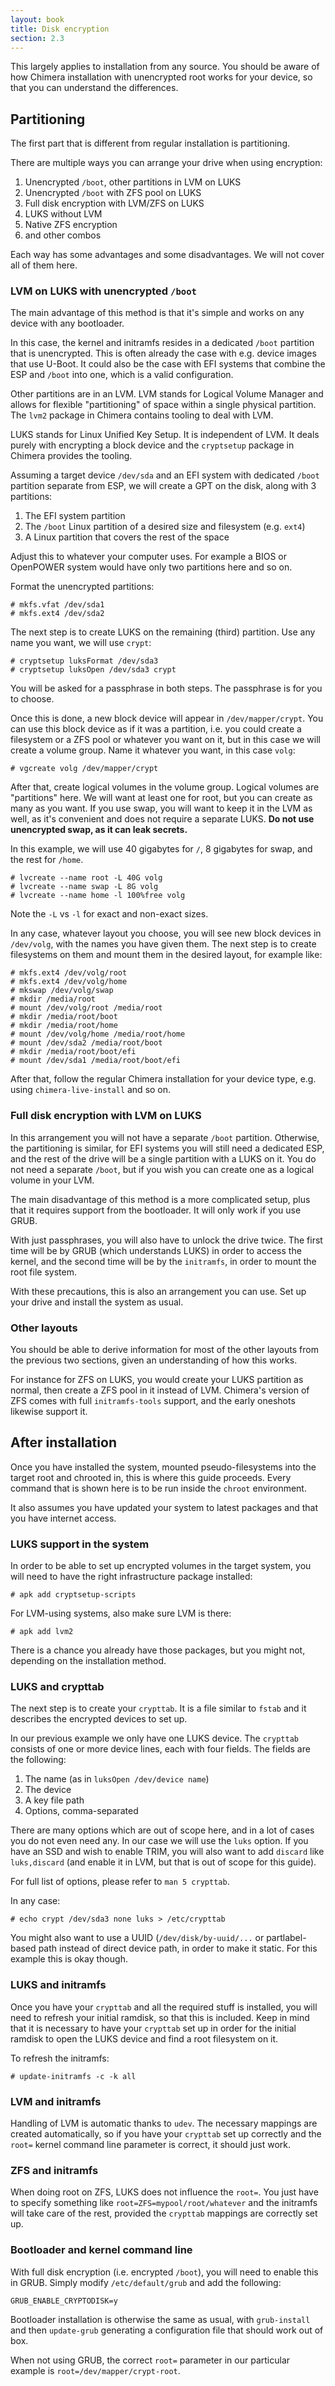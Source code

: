 ```yaml
---
layout: book
title: Disk encryption
section: 2.3
---
```


This largely applies to installation from any source. You should be
aware of how Chimera installation with unencrypted root works for
your device, so that you can understand the differences.

## Partitioning

The first part that is different from regular installation is partitioning.

There are multiple ways you can arrange your drive when using encryption:

1. Unencrypted `/boot`, other partitions in LVM on LUKS
2. Unencrypted `/boot` with ZFS pool on LUKS
3. Full disk encryption with LVM/ZFS on LUKS
4. LUKS without LVM
5. Native ZFS encryption
6. and other combos

Each way has some advantages and some disadvantages. We will not cover all
of them here.

### LVM on LUKS with unencrypted `/boot`

The main advantage of this method is that it's simple and works on any device
with any bootloader.

In this case, the kernel and initramfs resides in a dedicated `/boot` partition
that is unencrypted. This is often already the case with e.g. device images
that use U-Boot. It could also be the case with EFI systems that combine the
ESP and `/boot` into one, which is a valid configuration.

Other partitions are in an LVM. LVM stands for Logical Volume Manager and
allows for flexible "partitioning" of space within a single physical partition.
The `lvm2` package in Chimera contains tooling to deal with LVM.

LUKS stands for Linux Unified Key Setup. It is independent of LVM. It deals
purely with encrypting a block device and the `cryptsetup` package in Chimera
provides the tooling.

Assuming a target device `/dev/sda` and an EFI system with dedicated `/boot`
partition separate from ESP, we will create a GPT on the disk, along with
3 partitions:

1. The EFI system partition
2. The `/boot` Linux partition of a desired size and filesystem (e.g. `ext4`)
3. A Linux partition that covers the rest of the space

Adjust this to whatever your computer uses. For example a BIOS or OpenPOWER
system would have only two partitions here and so on.

Format the unencrypted partitions:

```
# mkfs.vfat /dev/sda1
# mkfs.ext4 /dev/sda2
```

The next step is to create LUKS on the remaining (third) partition. Use any
name you want, we will use `crypt`:

```
# cryptsetup luksFormat /dev/sda3
# cryptsetup luksOpen /dev/sda3 crypt
```

You will be asked for a passphrase in both steps. The passphrase is for you
to choose.

Once this is done, a new block device will appear in `/dev/mapper/crypt`.
You can use this block device as if it was a partition, i.e. you could create
a filesystem or a ZFS pool or whatever you want on it, but in this case we
will create a volume group. Name it whatever you want, in this case `volg`:

```
# vgcreate volg /dev/mapper/crypt
```

After that, create logical volumes in the volume group. Logical volumes are
"partitions" here. We will want at least one for root, but you can create
as many as you want. If you use swap, you will want to keep it in the LVM
as well, as it's convenient and does not require a separate LUKS. **Do not
use unencrypted swap, as it can leak secrets.**

In this example, we will use 40 gigabytes for `/`, 8 gigabytes for swap,
and the rest for `/home`.

```
# lvcreate --name root -L 40G volg
# lvcreate --name swap -L 8G volg
# lvcreate --name home -l 100%free volg
```

Note the `-L` vs `-l` for exact and non-exact sizes.

In any case, whatever layout you choose, you will see new block devices
in `/dev/volg`, with the names you have given them. The next step is to
create filesystems on them and mount them in the desired layout, for
example like:

```
# mkfs.ext4 /dev/volg/root
# mkfs.ext4 /dev/volg/home
# mkswap /dev/volg/swap
# mkdir /media/root
# mount /dev/volg/root /media/root
# mkdir /media/root/boot
# mkdir /media/root/home
# mount /dev/volg/home /media/root/home
# mount /dev/sda2 /media/root/boot
# mkdir /media/root/boot/efi
# mount /dev/sda1 /media/root/boot/efi
```

After that, follow the regular Chimera installation for your device type,
e.g. using `chimera-live-install` and so on.

### Full disk encryption with LVM on LUKS

In this arrangement you will not have a separate `/boot` partition.
Otherwise, the partitioning is similar, for EFI systems you will still
need a dedicated ESP, and the rest of the drive will be a single partition
with a LUKS on it. You do not need a separate `/boot`, but if you wish you
can create one as a logical volume in your LVM.

The main disadvantage of this method is a more complicated setup, plus that
it requires support from the bootloader. It will only work if you use GRUB.

With just passphrases, you will also have to unlock the drive twice. The first
time will be by GRUB (which understands LUKS) in order to access the kernel,
and the second time will be by the `initramfs`, in order to mount the root
file system.

With these precautions, this is also an arrangement you can use. Set up your
drive and install the system as usual.

### Other layouts

You should be able to derive information for most of the other layouts from
the previous two sections, given an understanding of how this works.

For instance for ZFS on LUKS, you would create your LUKS partition as normal,
then create a ZFS pool in it instead of LVM. Chimera's version of ZFS comes
with full `initramfs-tools` support, and the early oneshots likewise support
it.

## After installation

Once you have installed the system, mounted pseudo-filesystems into the target
root and chrooted in, this is where this guide proceeds. Every command that
is shown here is to be run inside the `chroot` environment.

It also assumes you have updated your system to latest packages and that you
have internet access.

### LUKS support in the system

In order to be able to set up encrypted volumes in the target system, you
will need to have the right infrastructure package installed:

```
# apk add cryptsetup-scripts
```

For LVM-using systems, also make sure LVM is there:

```
# apk add lvm2
```

There is a chance you already have those packages, but you might not,
depending on the installation method.

### LUKS and crypttab

The next step is to create your `crypttab`. It is a file similar to `fstab`
and it describes the encrypted devices to set up.

In our previous example we only have one LUKS device. The `crypttab` consists
of one or more device lines, each with four fields. The fields are the following:

1. The name (as in `luksOpen /dev/device name`)
2. The device
3. A key file path
4. Options, comma-separated

There are many options which are out of scope here, and in a lot of cases you do
not even need any. In our case we will use the `luks` option. If you have an SSD
and wish to enable TRIM, you will also want to add `discard` like `luks,discard`
(and enable it in LVM, but that is out of scope for this guide).

For full list of options, please refer to `man 5 crypttab`.

In any case:

```
# echo crypt /dev/sda3 none luks > /etc/crypttab
```

You might also want to use a UUID (`/dev/disk/by-uuid/...` or partlabel-based path
instead of direct device path, in order to make it static. For this example this
is okay though.

### LUKS and initramfs

Once you have your `crypttab` and all the required stuff is installed, you will
need to refresh your initial ramdisk, so that this is included. Keep in mind that
it is necessary to have your `crypttab` set up in order for the initial ramdisk to
open the LUKS device and find a root filesystem on it.

To refresh the initramfs:

```
# update-initramfs -c -k all
```

### LVM and initramfs

Handling of LVM is automatic thanks to `udev`. The necessary mappings are created
automatically, so if you have your `crypttab` set up correctly and the `root=`
kernel command line parameter is correct, it should just work.

### ZFS and initramfs

When doing root on ZFS, LUKS does not influence the `root=`. You just have to
specify something like `root=ZFS=mypool/root/whatever` and the initramfs will
take care of the rest, provided the `crypttab` mappings are correctly set up.

### Bootloader and kernel command line

With full disk encryption (i.e. encrypted `/boot`), you will need to enable this
in GRUB. Simply modify `/etc/default/grub` and add the following:

```
GRUB_ENABLE_CRYPTODISK=y
```

Bootloader installation is otherwise the same as usual, with `grub-install` and
then `update-grub` generating a configuration file that should work out of box.

When not using GRUB, the correct `root=` parameter in our particular example is
`root=/dev/mapper/crypt-root`.
